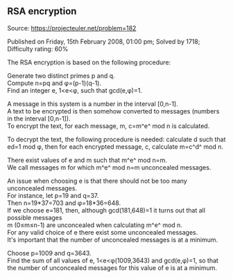 RSA encryption
--------------

Source: https://projecteuler.net/problem=182

Published on Friday, 15th February 2008, 01:00 pm; Solved by 1718;
Difficulty rating: 60%

The RSA encryption is based on the following procedure:

Generate two distinct primes p and q.\
Compute n=pq and φ=(p-1)(q-1).\
 Find an integer e, 1\<e\<φ, such that gcd(e,φ)=1.

A message in this system is a number in the interval [0,n-1].\
 A text to be encrypted is then somehow converted to messages (numbers
in the interval [0,n-1]).\
 To encrypt the text, for each message, m, c=m^e^ mod n is calculated.

To decrypt the text, the following procedure is needed: calculate d such
that ed=1 mod φ, then for each encrypted message, c, calculate m=c^d^
mod n.

There exist values of e and m such that m^e^ mod n=m.\
We call messages m for which m^e^ mod n=m unconcealed messages.

An issue when choosing e is that there should not be too many
unconcealed messages.\
For instance, let p=19 and q=37.\
 Then n=19\*37=703 and φ=18\*36=648.\
 If we choose e=181, then, although gcd(181,648)=1 it turns out that all
possible messages\
m (0≤m≤n-1) are unconcealed when calculating m^e^ mod n.\
 For any valid choice of e there exist some unconcealed messages.\
 It's important that the number of unconcealed messages is at a minimum.

Choose p=1009 and q=3643.\
 Find the sum of all values of e, 1\<e\<φ(1009,3643) and gcd(e,φ)=1, so
that the number of unconcealed messages for this value of e is at a
minimum.
